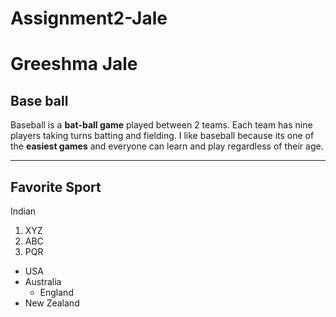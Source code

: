 # Assignment2-Jale
# Greeshma Jale
## Base ball
Baseball is a **bat-ball game** played between 2 teams. Each team has nine players taking turns batting and fielding. I like baseball because its one of the **easiest games** and everyone can learn and play regardless of their age.

---
## Favorite Sport
Indian 
1. XYZ
2. ABC
3. PQR


* USA
* Australia
    * England
* New Zealand